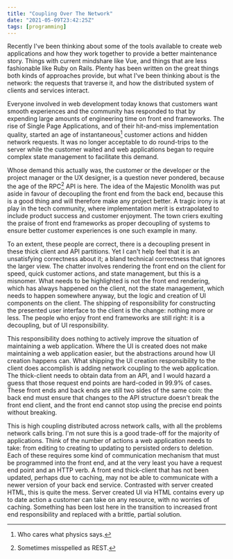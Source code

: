 ```yaml
---
title: "Coupling Over The Network"
date: "2021-05-09T23:42:25Z"
tags: [programming]
---
```


Recently I've been thinking about some of the tools available to create web applications and how they work together to provide a better maintenance story.
Things with current mindshare like Vue, and things that are less fashionable like Ruby on Rails.
Plenty has been written on the great things both kinds of approaches provide, but what I've been thinking about is the network: the requests that traverse it, and how the distributed system of clients and services interact.

Everyone involved in web development today knows that customers want smooth experiences and the community has responded to that by expending large amounts of engineering time on front end frameworks.
The rise of Single Page Applications, and of their hit-and-miss implementation quality, started an age of instantaneous[^1] customer actions and hidden network requests.
It was no longer acceptable to do round-trips to the server while the customer waited and web applications began to require complex state management to facilitate this demand.

Whose demand this actually was, the customer or the developer or the project manager or the UX designer, is a question never pondered, because the age of the RPC[^2] API is here.
The idea of the Majestic Monolith was put aside in favour of decoupling the front end from the back end, because this is a good thing and will therefore make any project better.
A tragic irony is at play in the tech community, where implementation merit is extrapolated to include product success and customer enjoyment.
The town criers exulting the praise of front end frameworks as proper decoupling of systems to ensure better customer experiences is one such example in many.

To an extent, these people are correct, there is a decoupling present in these thick client and API partitions.
Yet I can't help feel that it is an unsatisfying correctness about it; a bland technical correctness that ignores the larger view.
The chatter involves rendering the front end on the client for speed, quick customer actions, and state management, but this is a misnomer.
What needs to be highlighted is not the front end rendering, which has always happened on the client, not the state management, which needs to happen somewhere anyway, but the logic and creation of UI components on the client.
The shipping of responsibility for constructing the presented user interface to the client is the change: nothing more or less.
The people who enjoy front end frameworks are still right: it is a decoupling, but of UI responsibility.

This responsibility does nothing to actively improve the situation of maintaining a web application.
Where the UI is created does not make maintaining a web application easier, but the abstractions around how UI creation happens can.
What shipping the UI creation responsibility to the client does accomplish is adding network coupling to the web application.
The thick-client needs to obtain data from an API, and I would hazard a guess that those request end points are hard-coded in 99.9% of cases.
These front ends and back ends are still two sides of the same coin: the back end must ensure that changes to the API structure doesn't break the front end client, and the front end cannot stop using the precise end points without breaking.

This is high coupling distributed across network calls, with all the problems network calls bring.
I'm not sure this is a good trade-off for the majority of applications.
Think of the number of actions a web application needs to take: from editing to creating to updating to persisted orders to deletion.
Each of these requires some kind of communication mechanism that must be programmed into the front end, and at the very least you have a request end point and an HTTP verb.
A front end thick-client that has not been updated, perhaps due to caching, may not be able to communicate with a newer version of your back end service.
Contrasted with server created HTML, this is quite the mess.
Server created UI via HTML contains every up to date action a customer can take on any resource, with no worries of caching.
Something has been lost here in the transition to increased front end responsibility and replaced with a brittle, partial solution.

[^1]: Who cares what physics says.
[^2]: Sometimes misspelled as REST.
